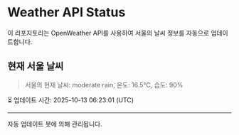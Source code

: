 
# Weather API Status

이 리포지토리는 OpenWeather API를 사용하여 서울의 날씨 정보를 자동으로 업데이트합니다.

## 현재 서울 날씨
> 서울의 현재 날씨: moderate rain, 온도: 16.5°C, 습도: 90%

⏳ 업데이트 시간: 2025-10-13 06:23:01 (UTC)

---
자동 업데이트 봇에 의해 관리됩니다.
